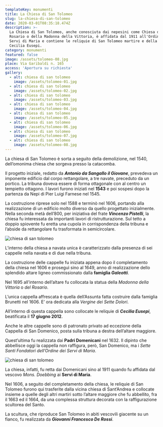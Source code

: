 ```yaml
---
templateKey: monumenti
title: La Chiesa di San Tolomeo
slug: la-chiesa-di-san-tolomeo
date: 2020-03-01T08:35:18.474Z
description: >-
  La Chiesa di San Tolomeo, anche conosciuta dai nepesini come Chiesa del
  Rosario o della Madonna della Vittoria, è affidata dal 1911 all'Ordine dei
  Servi di Maria e contiene le reliquie di San Tolomeo martire e della Beata
  Cecilia Eusepi.
category: monumenti
featured: false
image: /assets/tolomeo-08.jpg
place: Via Garibaldi n. 165
access: 'Apertura su richiesta'
gallery:
  - alt: chiesa di san tolomeo
    image: /assets/tolomeo-01.jpg
  - alt: chiesa di san tolomeo
    image: /assets/tolomeo-02.jpg
  - alt: chiesa di san tolomeo
    image: /assets/tolomeo-03.jpg
  - alt: chiesa di san tolomeo
    image: /assets/tolomeo-04.jpg
  - alt: chiesa di san tolomeo
    image: /assets/tolomeo-05.jpg
  - alt: chiesa di san tolomeo
    image: /assets/tolomeo-06.jpg
  - alt: chiesa di san tolomeo
    image: /assets/tolomeo-07.jpg
  - alt: chiesa di san tolomeo
    image: /assets/tolomeo-08.jpg
---
```

La chiesa di San Tolomeo è sorta a seguito della demolizione, nel 1540, dell’omonima chiesa che sorgeva presso la catacomba.

Il progetto iniziale, redatto da ***Antonio da Sangallo il Giovane***, prevedeva un imponente edificio dal corpo rettangolare, a tre navate, preceduto da un portico. La tribuna doveva essere di forma ottagonale con al centro un tempietto ottagono. I lavori furono iniziati nel **1543** e poi sospesi dopo la partenza da Nepi di Pier Luigi Farnese nel 1545.

La costruzione riprese solo nel 1588 e terminò nel 1606, portando alla realizzazione di un edificio molto diverso da quello progettato inizialmente. Nella seconda metà dell’800, per iniziativa del frate ***Vincenzo Pistelli***, la chiesa fu interessata da importanti lavori di ristrutturazione. Sul tetto a doppio spiovente fu eretta una cupola in corrispondenza della tribuna e l’abside da rettangolare fu trasformata in semicircolare.

![chiesa di san tolomeo](/assets/tolomeo-08.jpg)

L’interno della chiesa a navata unica è caratterizzato dalla presenza di sei cappelle nella navata e di due nella tribuna.

La costruzione delle cappelle fu iniziata appena dopo il completamento della chiesa nel 1606 e proseguì sino al 1649, anno di realizzazione dello splendido altare ligneo commissionato dalla **famiglia *Galeotti***.

Nel 1695 all’interno dell’altare fu collocata la statua della *Madonna della Vittoria* o *del Rosario*.

L’unica cappella affrescata è quella dell’Assunta fatta costruire dalla famiglia Brunetti nel 1606. E’ ora dedicata alla *Vergine dei Sette Dolori*.

All’interno di questa cappella sono collocate le reliquie di ***Cecilia Eusepi***, beatificata il **17 giugno 2012**.

Anche le altre cappelle sono di patronato privato ad eccezione della Cappella di San Domenico, posta sulla tribuna a destra dell’altare maggiore.

Quest’ultima fu realizzata dai **Padri Domenicani** nel 1632. Il dipinto che abbellisce oggi la cappella non raffigura, però, San Domenico, ma i *Sette Santi Fondatori dell’Ordine dei Servi di Maria*.

![chiesa di san tolomeo](/assets/tolomeo-01.jpg)

La chiesa, infatti, fu retta dai Domenicani sino al 1911 quando fu affidata dal vescovo *Mons. Doebbing* ai **Servi di Maria**.

Nel 1606, a seguito del completamento della chiesa, le reliquie di San Tolomeo furono qui trasferite dalla vicina chiesa di Sant’Andrea e collocate insieme a quelle degli altri martiri sotto l’altare maggiore che fu abbellito, fra il 1663 ed il 1664, da una complessa struttura decorata con la raffigurazione scultorea del Santo.

La scultura, che riproduce San Tolomeo in abiti vescovili giacente su un fianco, fu realizzata da ***Giovanni Francesco De Rossi***.
